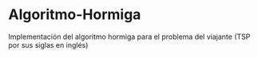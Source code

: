 # Algoritmo-Hormiga
Implementación del algoritmo hormiga para el problema del viajante (TSP por sus siglas en inglés) 
